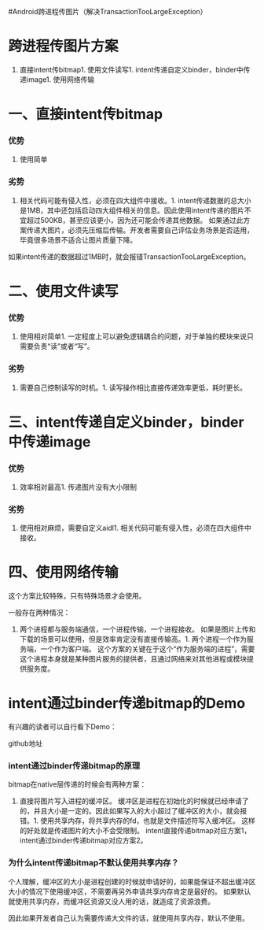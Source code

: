 #Android跨进程传图片（解决TransactionTooLargeException）
# 跨进程传图片方案
1. 直接intent传bitmap1. 使用文件读写1. intent传递自定义binder，binder中传递image1. 使用网络传输
# 一、直接intent传bitmap

### 优势
1. 使用简单
### 劣势
1. 相关代码可能有侵入性，必须在四大组件中接收。1. intent传递数据的总大小是1MB，其中还包括启动四大组件相关的信息。因此使用intent传递的图片不宜超过500KB，甚至应该更小，因为还可能会传递其他数据。 如果通过此方案传递大图片，必须先压缩后传输。开发者需要自己评估业务场景是否适用，毕竟很多场景不适合让图片质量下降。
>  
 如果intent传递的数据超过1MB时，就会报错TransactionTooLargeException。 


# 二、使用文件读写

### 优势
1. 使用相对简单1. 一定程度上可以避免逻辑耦合的问题，对于单独的模块来说只需要负责“读”或者“写”。
### 劣势
1. 需要自己控制读写的时机。1. 读写操作相比直接传递效率更低，耗时更长。
# 三、intent传递自定义binder，binder中传递image

### 优势
1. 效率相对最高1. 传递图片没有大小限制
### 劣势
1. 使用相对麻烦，需要自定义aidl1. 相关代码可能有侵入性，必须在四大组件中接收。
# 四、使用网络传输

这个方案比较特殊，只有特殊场景才会使用。

一般存在两种情况：
1. 两个进程都与服务端通信，一个进程传输，一个进程接收。 如果是图片上传和下载的场景可以使用，但是效率肯定没有直接传输高。1. 两个进程一个作为服务端，一个作为客户端。 这个方案的关键在于这个“作为服务端的进程”，需要这个进程本身就是某种图片服务的提供者，且通过网络来对其他进程或模块提供服务度。
# intent通过binder传递bitmap的Demo

有兴趣的读者可以自行看下Demo：

>  
 github地址  


### intent通过binder传递bitmap的原理

bitmap在native层传递的时候会有两种方案：
1. 直接将图片写入进程的缓冲区。 缓冲区是进程在初始化的时候就已经申请了的，并且大小是一定的。因此如果写入的大小超过了缓冲区的大小，就会报错。1. 使用共享内存，将共享内存的fd，也就是文件描述符写入缓冲区。 这样的好处就是传递图片的大小不会受限制。
intent直接传递bitmap对应方案1，intent通过binder传递bitmap对应方案2。

### 为什么intent传递bitmap不默认使用共享内存？

个人理解，缓冲区的大小是进程创建的时候就申请好的，如果能保证不超出缓冲区大小的情况下使用缓冲区，不需要再另外申请共享内存肯定是最好的。 如果默认就使用共享内存，而缓冲区资源又没人用的话，就造成了资源浪费。

因此如果开发者自己认为需要传递大文件的话，就使用共享内存，默认不使用。